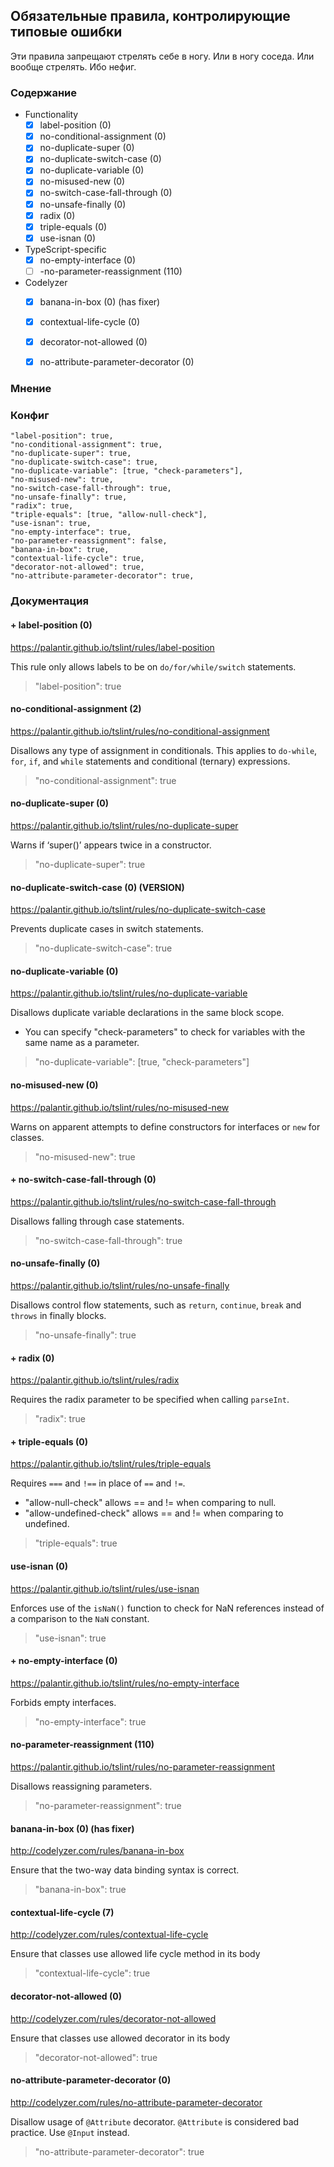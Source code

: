 ## Обязательные правила, контролирующие типовые ошибки

Эти правила запрещают стрелять себе в ногу. Или в ногу соседа. Или вообще стрелять. Ибо нефиг. 


### Содержание

* Functionality
  * [x] label-position (0)
  * [x] no-conditional-assignment (0)
  * [x] no-duplicate-super (0)
  * [x] no-duplicate-switch-case (0)
  * [x] no-duplicate-variable (0)
  * [x] no-misused-new (0)
  * [x] no-switch-case-fall-through (0)
  * [x] no-unsafe-finally (0)
  * [x] radix (0)
  * [x] triple-equals (0)
  * [x] use-isnan (0) 
* TypeScript-specific
  * [x] no-empty-interface (0)
  * [ ] -no-parameter-reassignment (110)
* Codelyzer
  * [x] banana-in-box (0) (has fixer)
  * [x] contextual-life-cycle (0)
  * [x] decorator-not-allowed (0)
  * [x] no-attribute-parameter-decorator (0)


### Мнение



### Конфиг

```
"label-position": true,
"no-conditional-assignment": true,
"no-duplicate-super": true,
"no-duplicate-switch-case": true,
"no-duplicate-variable": [true, "check-parameters"],
"no-misused-new": true,
"no-switch-case-fall-through": true,
"no-unsafe-finally": true,
"radix": true,
"triple-equals": [true, "allow-null-check"],
"use-isnan": true,
"no-empty-interface": true,
"no-parameter-reassignment": false, 
"banana-in-box": true,
"contextual-life-cycle": true,
"decorator-not-allowed": true,
"no-attribute-parameter-decorator": true,
```


### Документация

#### + label-position (0)
https://palantir.github.io/tslint/rules/label-position

This rule only allows labels to be on `do/for/while/switch` statements.

> "label-position": true


#### no-conditional-assignment (2)
https://palantir.github.io/tslint/rules/no-conditional-assignment

Disallows any type of assignment in conditionals. This applies to `do-while`, `for`, `if`, and `while` statements and conditional (ternary) expressions.

> "no-conditional-assignment": true


#### no-duplicate-super (0)
https://palantir.github.io/tslint/rules/no-duplicate-super

Warns if ‘super()’ appears twice in a constructor.

> "no-duplicate-super": true


#### no-duplicate-switch-case (0) (VERSION)
https://palantir.github.io/tslint/rules/no-duplicate-switch-case

Prevents duplicate cases in switch statements.

> "no-duplicate-switch-case": true


#### no-duplicate-variable (0)
https://palantir.github.io/tslint/rules/no-duplicate-variable

Disallows duplicate variable declarations in the same block scope.
* You can specify "check-parameters" to check for variables with the same name as a parameter.

> "no-duplicate-variable": [true, "check-parameters"]


#### no-misused-new (0)
https://palantir.github.io/tslint/rules/no-misused-new

Warns on apparent attempts to define constructors for interfaces or `new` for classes.

> "no-misused-new": true


#### + no-switch-case-fall-through (0)
https://palantir.github.io/tslint/rules/no-switch-case-fall-through

Disallows falling through case statements.

> "no-switch-case-fall-through": true


#### no-unsafe-finally (0)
https://palantir.github.io/tslint/rules/no-unsafe-finally

Disallows control flow statements, such as `return`, `continue`, `break` and `throws` in finally blocks.

> "no-unsafe-finally": true


#### + radix (0)
https://palantir.github.io/tslint/rules/radix

Requires the radix parameter to be specified when calling `parseInt`.

> "radix": true


#### + triple-equals (0)
https://palantir.github.io/tslint/rules/triple-equals

Requires `===` and `!==` in place of `==` and `!=`.
* "allow-null-check" allows == and != when comparing to null.
* "allow-undefined-check" allows == and != when comparing to undefined.

> "triple-equals": true


#### use-isnan (0) 
https://palantir.github.io/tslint/rules/use-isnan

Enforces use of the `isNaN()` function to check for NaN references instead of a comparison to the `NaN` constant.

> "use-isnan": true


#### + no-empty-interface (0)

https://palantir.github.io/tslint/rules/no-empty-interface

Forbids empty interfaces.

> "no-empty-interface": true


#### no-parameter-reassignment (110)

https://palantir.github.io/tslint/rules/no-parameter-reassignment

Disallows reassigning parameters.

> "no-parameter-reassignment": true

 
#### banana-in-box (0) (has fixer)
http://codelyzer.com/rules/banana-in-box

Ensure that the two-way data binding syntax is correct.

> "banana-in-box": true


#### contextual-life-cycle (7)
http://codelyzer.com/rules/contextual-life-cycle

Ensure that classes use allowed life cycle method in its body

> "contextual-life-cycle": true


#### decorator-not-allowed (0)
http://codelyzer.com/rules/decorator-not-allowed

Ensure that classes use allowed decorator in its body

> "decorator-not-allowed": true


#### no-attribute-parameter-decorator (0)
http://codelyzer.com/rules/no-attribute-parameter-decorator

Disallow usage of `@Attribute` decorator. `@Attribute` is considered bad practice. Use `@Input` instead.

> "no-attribute-parameter-decorator": true


